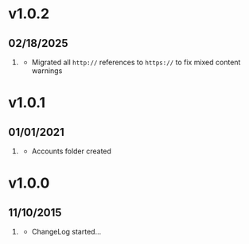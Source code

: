 # v1.0.2
## 02/18/2025

1. [](#improved)
    * Migrated all `http://` references to `https://` to fix mixed content warnings

# v1.0.1
## 01/01/2021

1. [](#bugfix)
    * Accounts folder created

# v1.0.0
## 11/10/2015

1. [](#new)
    * ChangeLog started...
